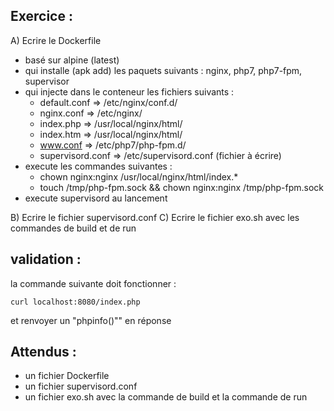 ## Exercice :

A) Ecrire le Dockerfile
- basé sur alpine (latest)
- qui installe (apk add) les paquets suivants : nginx, php7, php7-fpm,
  supervisor
- qui injecte dans le conteneur les fichiers suivants :
  - default.conf => /etc/nginx/conf.d/
  - nginx.conf => /etc/nginx/
  - index.php => /usr/local/nginx/html/
  - index.htm => /usr/local/nginx/html/
  - www.conf => /etc/php7/php-fpm.d/
  - supervisord.conf => /etc/supervisord.conf (fichier à écrire)
- execute les commandes suivantes :
  - chown nginx:nginx /usr/local/nginx/html/index.*
  - touch /tmp/php-fpm.sock && chown nginx:nginx /tmp/php-fpm.sock
- execute supervisord au lancement 

B) Ecrire le fichier supervisord.conf
C) Ecrire le fichier exo.sh avec les commandes de build et de run

## validation :
la commande suivante doit fonctionner :
```
curl localhost:8080/index.php
```
 
et renvoyer un "phpinfo()"" en réponse

## Attendus :
- un fichier Dockerfile
- un fichier supervisord.conf
- un fichier exo.sh avec la commande de build et la commande de run
